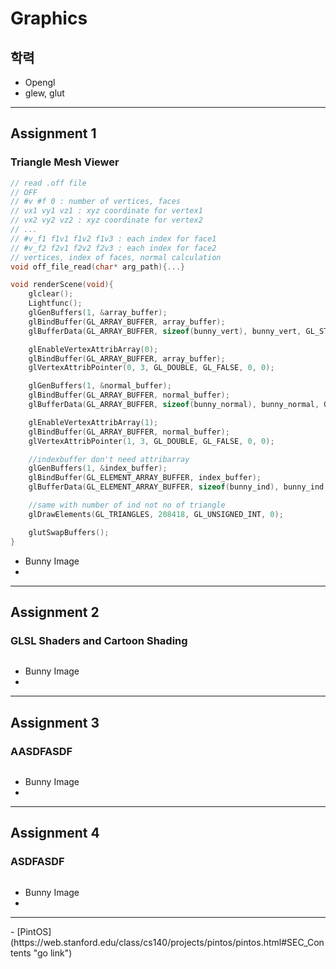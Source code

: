 # Graphics

## 학력

- Opengl
- glew, glut

<hr>

## Assignment 1

### Triangle Mesh Viewer

```C++
// read .off file
// OFF
// #v #f 0 : number of vertices, faces
// vx1 vy1 vz1 : xyz coordinate for vertex1
// vx2 vy2 vz2 : xyz coordinate for vertex2
// ...
// #v_f1 f1v1 f1v2 f1v3 : each index for face1
// #v_f2 f2v1 f2v2 f2v3 : each index for face2
// vertices, index of faces, normal calculation
void off_file_read(char* arg_path){...}

void renderScene(void){
    glclear();
    Lightfunc();
    glGenBuffers(1, &array_buffer);
	glBindBuffer(GL_ARRAY_BUFFER, array_buffer);
	glBufferData(GL_ARRAY_BUFFER, sizeof(bunny_vert), bunny_vert, GL_STATIC_DRAW);

	glEnableVertexAttribArray(0);
	glBindBuffer(GL_ARRAY_BUFFER, array_buffer);
	glVertexAttribPointer(0, 3, GL_DOUBLE, GL_FALSE, 0, 0);

	glGenBuffers(1, &normal_buffer);
	glBindBuffer(GL_ARRAY_BUFFER, normal_buffer);
	glBufferData(GL_ARRAY_BUFFER, sizeof(bunny_normal), bunny_normal, GL_STATIC_DRAW);

	glEnableVertexAttribArray(1);
	glBindBuffer(GL_ARRAY_BUFFER, normal_buffer);
	glVertexAttribPointer(1, 3, GL_DOUBLE, GL_FALSE, 0, 0);

    //indexbuffer don't need attribarray
	glGenBuffers(1, &index_buffer);
	glBindBuffer(GL_ELEMENT_ARRAY_BUFFER, index_buffer);
	glBufferData(GL_ELEMENT_ARRAY_BUFFER, sizeof(bunny_ind), bunny_ind, GL_STATIC_DRAW);

    //same with number of ind not no of triangle
	glDrawElements(GL_TRIANGLES, 208418, GL_UNSIGNED_INT, 0);

    glutSwapBuffers();
}
```

- Bunny Image
-

<hr>

## Assignment 2

### GLSL Shaders and Cartoon Shading

```C++

```

- Bunny Image
-

<hr>

## Assignment 3

### AASDFASDF

```C++

```

- Bunny Image
-

<hr>

## Assignment 4

### ASDFASDF

```C++

```

- Bunny Image
-

<hr>
- [PintOS](https://web.stanford.edu/class/cs140/projects/pintos/pintos.html#SEC_Contents "go link")
